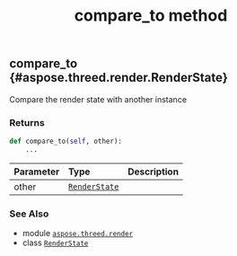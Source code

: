 ﻿---
title: compare_to method
second_title: Aspose.3D for Python via .NET API References
description: 
type: docs
weight: 20
url: /python-net/aspose.threed.render/renderstate/compare_to/
is_root: false
---

## compare_to {#aspose.threed.render.RenderState}

Compare the render state with another instance


### Returns 





```python
def compare_to(self, other):
    ...
```


| Parameter | Type | Description |
| :- | :- | :- |
| other | [`RenderState`](/3d/python-net/aspose.threed.render/renderstate) |  |



### See Also
* module [`aspose.threed.render`](../../)
* class [`RenderState`](/3d/python-net/aspose.threed.render/renderstate)
